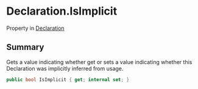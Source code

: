 # Declaration.IsImplicit

Property in [Declaration](/docs/api/csharp/yarn.compiler.declaration.md)

## Summary


Gets a value indicating whether get or sets a value indicating
whether this Declaration was implicitly inferred from usage.


```csharp
public bool IsImplicit { get; internal set; }
```

